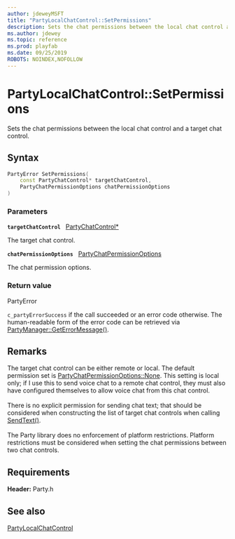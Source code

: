 ```yaml
---
author: jdeweyMSFT
title: "PartyLocalChatControl::SetPermissions"
description: Sets the chat permissions between the local chat control and a target chat control.
ms.author: jdewey
ms.topic: reference
ms.prod: playfab
ms.date: 09/25/2019
ROBOTS: NOINDEX,NOFOLLOW
---
```


# PartyLocalChatControl::SetPermissions  

Sets the chat permissions between the local chat control and a target chat control.  

## Syntax  
  
```cpp
PartyError SetPermissions(  
    const PartyChatControl* targetChatControl,  
    PartyChatPermissionOptions chatPermissionOptions  
)  
```  
  
### Parameters  
  
**`targetChatControl`** &nbsp; [PartyChatControl*](../../PartyChatControl/partychatcontrol.md)  
  
The target chat control.  
  
**`chatPermissionOptions`** &nbsp; [PartyChatPermissionOptions](../../../enums/partychatpermissionoptions.md)  
  
The chat permission options.  
  
  
### Return value  
PartyError
  
```c_partyErrorSuccess``` if the call succeeded or an error code otherwise. The human-readable form of the error code can be retrieved via [PartyManager::GetErrorMessage()](../../PartyManager/methods/partymanager_geterrormessage.md).
  
## Remarks  
  
The target chat control can be either remote or local. The default permission set is [PartyChatPermissionOptions::None](../../../enums/partychatpermissionoptions.md). This setting is local only; if I use this to send voice chat to a remote chat control, they must also have configured themselves to allow voice chat from this chat control. <br /><br /> There is no explicit permission for sending chat text; that should be considered when constructing the list of target chat controls when calling [SendText()](partylocalchatcontrol_sendtext.md).   <br /><br /> The Party library does no enforcement of platform restrictions. Platform restrictions must be considered when setting the chat permissions between two chat controls.
  
## Requirements  
  
**Header:** Party.h
  
## See also  
[PartyLocalChatControl](../partylocalchatcontrol.md)  

  
  
